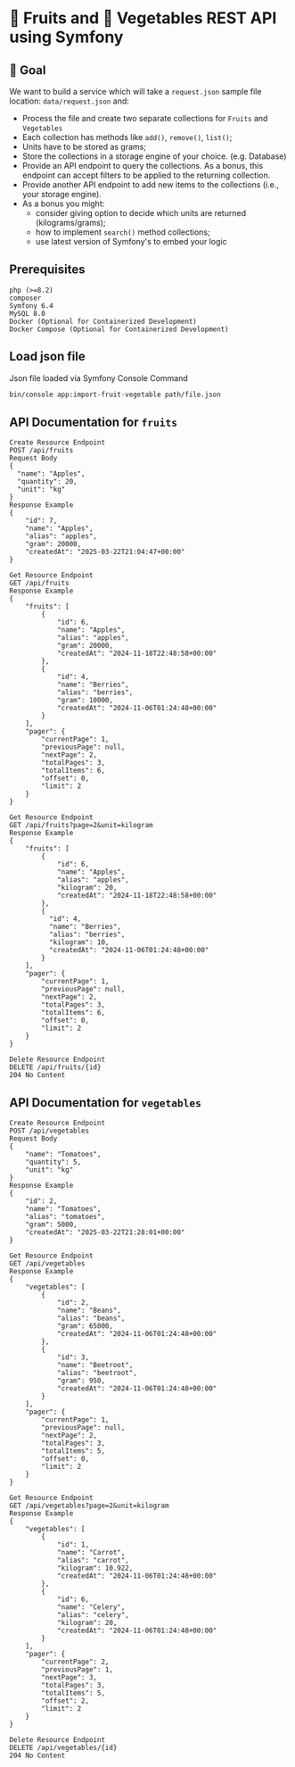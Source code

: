 # 🍎 Fruits and 🥕 Vegetables REST API using Symfony

## 🎯 Goal
We want to build a service which will take a `request.json` sample file location: `data/request.json` and:
- Process the file and create two separate collections for `Fruits` and `Vegetables`
- Each collection has methods like `add()`, `remove()`, `list()`;
- Units have to be stored as grams;
- Store the collections in a storage engine of your choice. (e.g. Database)
- Provide an API endpoint to query the collections. As a bonus, this endpoint can accept filters to be applied to the returning collection.
- Provide another API endpoint to add new items to the collections (i.e., your storage engine).
- As a bonus you might:
  - consider giving option to decide which units are returned (kilograms/grams);
  - how to implement `search()` method collections;
  - use latest version of Symfony's to embed your logic 

## Prerequisites
```
php (>=8.2)
composer
Symfony 6.4
MySQL 8.0
Docker (Optional for Containerized Development)
Docker Compose (Optional for Containerized Development)
```

## Load json file
Json file loaded via Symfony Console Command
```bash
bin/console app:import-fruit-vegetable path/file.json
```

## API Documentation for `fruits`
```code
Create Resource Endpoint
POST /api/fruits
Request Body
{
  "name": "Apples",
  "quantity": 20,
  "unit": "kg"
}
Response Example
{
    "id": 7,
    "name": "Apples",
    "alias": "apples",
    "gram": 20000,
    "createdAt": "2025-03-22T21:04:47+00:00"
}
```
```code
Get Resource Endpoint
GET /api/fruits
Response Example
{
    "fruits": [
        {
            "id": 6,
            "name": "Apples",
            "alias": "apples",
            "gram": 20000,
            "createdAt": "2024-11-18T22:48:58+00:00"
        },
        {
            "id": 4,
            "name": "Berries",
            "alias": "berries",
            "gram": 10000,
            "createdAt": "2024-11-06T01:24:48+00:00"
        }
    ],
    "pager": {
        "currentPage": 1,
        "previousPage": null,
        "nextPage": 2,
        "totalPages": 3,
        "totalItems": 6,
        "offset": 0,
        "limit": 2
    }
}
```
```code
Get Resource Endpoint
GET /api/fruits?page=2&unit=kilogram
Response Example
{
    "fruits": [
        {
            "id": 6,
            "name": "Apples",
            "alias": "apples",
            "kilogram": 20,
            "createdAt": "2024-11-18T22:48:58+00:00"
        },
        {
          "id": 4,
          "name": "Berries",
          "alias": "berries",
          "kilogram": 10,
          "createdAt": "2024-11-06T01:24:48+00:00"
        }
    ],
    "pager": {
        "currentPage": 1,
        "previousPage": null,
        "nextPage": 2,
        "totalPages": 3,
        "totalItems": 6,
        "offset": 0,
        "limit": 2
    }
}
```
```code
Delete Resource Endpoint
DELETE /api/fruits/{id}
204 No Content
```

## API Documentation for `vegetables`
```code
Create Resource Endpoint
POST /api/vegetables
Request Body
{
    "name": "Tomatoes",
    "quantity": 5,
    "unit": "kg"
}
Response Example
{
    "id": 2,
    "name": "Tomatoes",
    "alias": "tomatoes",
    "gram": 5000,
    "createdAt": "2025-03-22T21:28:01+00:00"
}
```
```code
Get Resource Endpoint
GET /api/vegetables
Response Example
{
    "vegetables": [
        {
            "id": 2,
            "name": "Beans",
            "alias": "beans",
            "gram": 65000,
            "createdAt": "2024-11-06T01:24:48+00:00"
        },
        {
            "id": 3,
            "name": "Beetroot",
            "alias": "beetroot",
            "gram": 950,
            "createdAt": "2024-11-06T01:24:48+00:00"
        }
    ],
    "pager": {
        "currentPage": 1,
        "previousPage": null,
        "nextPage": 2,
        "totalPages": 3,
        "totalItems": 5,
        "offset": 0,
        "limit": 2
    }
}
```
```code
Get Resource Endpoint
GET /api/vegetables?page=2&unit=kilogram
Response Example
{
    "vegetables": [
        {
            "id": 1,
            "name": "Carrot",
            "alias": "carrot",
            "kilogram": 10.922,
            "createdAt": "2024-11-06T01:24:48+00:00"
        },
        {
            "id": 6,
            "name": "Celery",
            "alias": "celery",
            "kilogram": 20,
            "createdAt": "2024-11-06T01:24:48+00:00"
        }
    ],
    "pager": {
        "currentPage": 2,
        "previousPage": 1,
        "nextPage": 3,
        "totalPages": 3,
        "totalItems": 5,
        "offset": 2,
        "limit": 2
    }
}
```
```code
Delete Resource Endpoint
DELETE /api/vegetables/{id}
204 No Content
```
